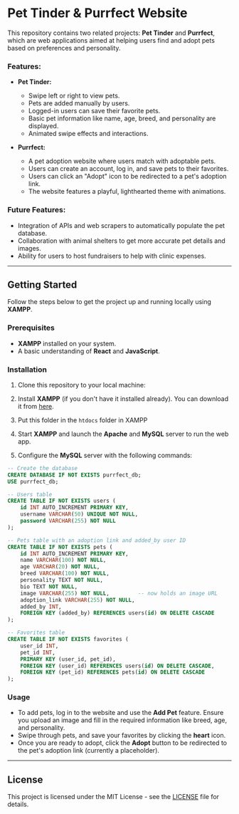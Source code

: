 
# Pet Tinder & Purrfect Website

This repository contains two related projects: **Pet Tinder** and **Purrfect**, which are web applications aimed at helping users find and adopt pets based on preferences and personality.

### Features:
- **Pet Tinder:**
  - Swipe left or right to view pets.
  - Pets are added manually by users.
  - Logged-in users can save their favorite pets.
  - Basic pet information like name, age, breed, and personality are displayed.
  - Animated swipe effects and interactions.

- **Purrfect:**
  - A pet adoption website where users match with adoptable pets.
  - Users can create an account, log in, and save pets to their favorites.
  - Users can click an "Adopt" icon to be redirected to a pet's adoption link.
  - The website features a playful, lighthearted theme with animations.

### Future Features:
- Integration of APIs and web scrapers to automatically populate the pet database.
- Collaboration with animal shelters to get more accurate pet details and images.
- Ability for users to host fundraisers to help with clinic expenses.

---

## Getting Started

Follow the steps below to get the project up and running locally using **XAMPP**.

### Prerequisites
- **XAMPP** installed on your system.
- A basic understanding of **React** and **JavaScript**.

### Installation

1. Clone this repository to your local machine:

2. Install **XAMPP** (if you don't have it installed already). You can download it from [here](https://www.apachefriends.org/index.html).

3. Put this folder in the `htdocs` folder in XAMPP

4. Start **XAMPP** and launch the **Apache** and **MySQL** server to run the web app.

5. Configure the **MySQL** server with the following commands:
```SQL
-- Create the database
CREATE DATABASE IF NOT EXISTS purrfect_db;
USE purrfect_db;

-- Users table
CREATE TABLE IF NOT EXISTS users (
    id INT AUTO_INCREMENT PRIMARY KEY,
    username VARCHAR(50) UNIQUE NOT NULL,
    password VARCHAR(255) NOT NULL
);

-- Pets table with an adoption link and added_by user ID
CREATE TABLE IF NOT EXISTS pets (
    id INT AUTO_INCREMENT PRIMARY KEY,
    name VARCHAR(100) NOT NULL,
    age VARCHAR(20) NOT NULL,
    breed VARCHAR(100) NOT NULL,
    personality TEXT NOT NULL,
    bio TEXT NOT NULL,
    image VARCHAR(255) NOT NULL,         -- now holds an image URL
    adoption_link VARCHAR(255) NOT NULL,
    added_by INT,
    FOREIGN KEY (added_by) REFERENCES users(id) ON DELETE CASCADE
);

-- Favorites table
CREATE TABLE IF NOT EXISTS favorites (
    user_id INT,
    pet_id INT,
    PRIMARY KEY (user_id, pet_id),
    FOREIGN KEY (user_id) REFERENCES users(id) ON DELETE CASCADE,
    FOREIGN KEY (pet_id) REFERENCES pets(id) ON DELETE CASCADE
);

```

### Usage

- To add pets, log in to the website and use the **Add Pet** feature. Ensure you upload an image and fill in the required information like breed, age, and personality.
- Swipe through pets, and save your favorites by clicking the **heart** icon.
- Once you are ready to adopt, click the **Adopt** button to be redirected to the pet's adoption link (currently a placeholder).

---

## License

This project is licensed under the MIT License - see the [LICENSE](LICENSE) file for details.
